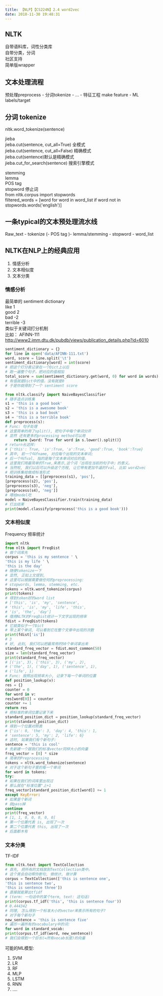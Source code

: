 ```yaml
---
title: 【NLP】【CS224N】2.4 word2vec
date: 2018-11-30 19:48:31
---
```


## NLTK
自带语料库，词性分类库  
自带分类，分词  
社区支持  
简单版wrapper  

## 文本处理流程

预处理preprocess - 分词tokenize - ... - 特征工程 make feature - ML labels/target  

## 分词 tokenize

nltk.word_tokenize(sentence)   

jieba  
jieba.cut(sentence, cut_all=True) 全模式  
jieba.cut(sentence, cut_all=False) 精确模式  
jieba.cut(sentence)默认是精确模式  
jieba.cut_for_search(sentence) 搜索引擎模式  

stemming  
lemma  
POS tag  
stopword 停止词  
from nltk.corpus import stopwords  
filtered_words =
[word for word in word_list if word not in stopwords.words('english')]  

## ⼀条typical的⽂本预处理流⽔线

Raw_text - tokenize (- POS tag )- lemma/stemming - stopword - word_list  

## NLTK在NLP上的经典应⽤  
1. 情感分析
2. 文本相似度  
3. 文本分类

### 情感分析
最简单的 sentiment dictionary  
like 1  
good 2  
bad -2  
terrible -3  
类似于关键词打分机制  
⽐如： AFINN-111  
http://www2.imm.dtu.dk/pubdb/views/publication_details.php?id=6010  

```python
sentiment_dictionary = {}  
for line in open('data/AFINN-111.txt')
word, score = line.split('\t')
sentiment_dictionary[word] = int(score)
# 把这个打分表记录在⼀个Dict上以后
# 跑⼀遍整个句⼦，把对应的值相加
total_score = sum(sentiment_dictionary.get(word, 0) for word in words)
# 有值就是Dict中的值，没有就是0
# 于是你就得到了⼀个 sentiment score
```

```python
from nltk.classify import NaiveBayesClassifier
# 随⼿造点训练集
s1 = 'this is a good book'
s2 = 'this is a awesome book'
s3 = 'this is a bad book'
s4 = 'this is a terrible book'
def preprocess(s):
# Func: 句⼦处理
# 这⾥简单的⽤了split(), 把句⼦中每个单词分开
# 显然 还有更多的processing method可以⽤
    return {word: True for word in s.lower().split()}
# return⻓这样:
# {'this': True, 'is':True, 'a':True, 'good':True, 'book':True}
# 其中, 前⼀个叫fname, 对应每个出现的⽂本单词;
# 后⼀个叫fval, 指的是每个⽂本单词对应的值。
# 这⾥我们⽤最简单的True,来表示,这个词『出现在当前的句⼦中』的意义。
# 当然啦, 我们以后可以升级这个⽅程, 让它带有更加⽜逼的fval, ⽐如 word2vec
# 把训练集给做成标准形式
training_data = [[preprocess(s1), 'pos'],
[preprocess(s2), 'pos'],
[preprocess(s3), 'neg'],
[preprocess(s4), 'neg']]
# 喂给model吃
model = NaiveBayesClassifier.train(training_data)
# 打出结果
print(model.classify(preprocess('this is a good book')))
```

### 文本相似度  
Frequency 频率统计

```python
import nltk
from nltk import FreqDist
# 做个词库先
corpus = 'this is my sentence ' \
'this is my life ' \
'this is the day'
# 随便tokenize⼀下
# 显然, 正如上⽂提到,
# 这⾥可以根据需要做任何的preprocessing:
# stopwords, lemma, stemming, etc.
tokens = nltk.word_tokenize(corpus)
print(tokens)
# 得到token好的word list
# ['this', 'is', 'my', 'sentence',
# 'this', 'is', 'my', 'life', 'this',
# 'is', 'the', 'day']
# 借⽤NLTK的FreqDist统计⼀下⽂字出现的频率
fdist = FreqDist(tokens)
# 它就类似于⼀个Dict
# 带上某个单词, 可以看到它在整个⽂章中出现的次数
print(fdist['is'])
# 3
# 好, 此刻, 我们可以把最常⽤的50个单词拿出来
standard_freq_vector = fdist.most_common(50)
size = len(standard_freq_vector)
print(standard_freq_vector)
# [('is', 3), ('this', 3), ('my', 2),
# ('the', 1), ('day', 1), ('sentence', 1),
# ('life', 1)
# Func: 按照出现频率⼤⼩, 记录下每⼀个单词的位置
def position_lookup(v):
res = {}
counter = 0
for word in v:
res[word[0]] = counter
counter += 1
return res
# 把标准的单词位置记录下来
standard_position_dict = position_lookup(standard_freq_vector)
print(standard_position_dict)
# 得到⼀个位置对照表
# {'is': 0, 'the': 3, 'day': 4, 'this': 1,
# 'sentence': 5, 'my': 2, 'life': 6}
# 这时, 如果我们有个新句⼦:
sentence = 'this is cool'
# 先新建⼀个跟我们的标准vector同样⼤⼩的向量
freq_vector = [0] * size
# 简单的Preprocessing
tokens = nltk.word_tokenize(sentence)
# 对于这个新句⼦⾥的每⼀个单词
for word in tokens:
try:
# 如果在我们的词库⾥出现过
# 那么就在"标准位置"上+1
freq_vector[standard_position_dict[word]] += 1
except KeyError:
# 如果是个新词
# 就pass掉
continue
print(freq_vector)
# [1, 1, 0, 0, 0, 0, 0]
# 第⼀个位置代表 is, 出现了⼀次
# 第⼆个位置代表 this, 出现了⼀次
# 后⾯都⽊有
```
### 文本分类

TF-IDF

```python
from nltk.text import TextCollection
# ⾸先, 把所有的⽂档放到TextCollection类中。
# 这个类会⾃动帮你断句, 做统计, 做计算
corpus = TextCollection(['this is sentence one',
'this is sentence two',
'this is sentence three'])
# 直接就能算出tfidf
# (term: ⼀句话中的某个term, text: 这句话)
print(corpus.tf_idf('this', 'this is sentence four'))
# 0.444342
# 同理, 怎么得到⼀个标准⼤⼩的vector来表示所有的句⼦?
# 对于每个新句⼦
new_sentence = 'this is sentence five'
# 遍历⼀遍所有的vocabulary中的词:
for word in standard_vocab:
print(corpus.tf_idf(word, new_sentence))
# 我们会得到⼀个巨⻓(=所有vocab⻓度)的向量
```
可能的ML模型:  
1. SVM
2. LR
3. RF
4. MLP
5. LSTM
6. RNN
7. ….
